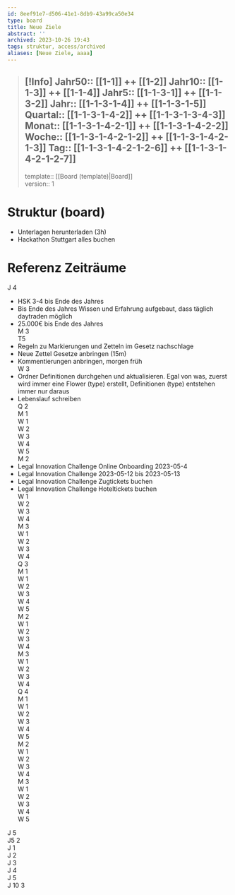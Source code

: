 ```yaml
---
id: 8eef91e7-d506-41e1-8db9-43a99ca50e34
type: board
title: Neue Ziele
abstract: '' 
archived: 2023-10-26 19:43
tags: struktur, access/archived
aliases: [Neue Ziele, aaaa]
---
```

> [!Info]
> Jahr50:: [[1-1]] ++ [[1-2]]
> Jahr10:: [[1-1-3]] ++ [[1-1-4]]
> Jahr5:: [[1-1-3-1]] ++ [[1-1-3-2]]
> Jahr:: [[1-1-3-1-4]] ++ [[1-1-3-1-5]]    
> Quartal:: [[1-1-3-1-4-2]] ++ [[1-1-3-1-3-4-3]]
> Monat:: [[1-1-3-1-4-2-1]] ++ [[1-1-3-1-4-2-2]]
> Woche:: [[1-1-3-1-4-2-1-2]] ++ [[1-1-3-1-4-2-1-3]]
> Tag:: [[1-1-3-1-4-2-1-2-6]] ++  [[1-1-3-1-4-2-1-2-7]]
> ---
> template:: [[Board (template)|Board]]  
> version:: 1 

# Struktur (board)

- Unterlagen herunterladen (3h)
- Hackathon Stuttgart alles buchen

# Referenz Zeiträume

J 4
- HSK 3-4 bis Ende des Jahres
- Bis Ende des Jahres Wissen und Erfahrung aufgebaut, dass täglich daytraden möglich
- 25.000€ bis Ende des Jahres  
M 3  
T5
- Regeln zu Markierungen und Zetteln im Gesetz nachschlage
- Neue Zettel Gesetze anbringen (15m)
- Kommentierungen anbringen, morgen früh  
W 3
- Ordner Definitionen durchgehen und aktualisieren. Egal von was, zuerst wird immer eine Flower (type) erstellt, Definitionen (type) entstehen immer nur daraus
- Lebenslauf schreiben   
Q 2  
M 1  
W 1  
W 2  
W 3  
W 4  
W 5  
M 2
- Legal Innovation Challenge Online Onboarding 2023-05-4
- Legal Innovation Challenge 2023-05-12 bis 2023-05-13
- Legal Innovation Challenge Zugtickets buchen
- Legal Innovation Challenge Hoteltickets buchen  
W 1  
W 2  
W 3  
W 4  
M 3  
W 1  
W 2  
W 3  
W 4  
Q 3  
M 1  
W 1  
W 2  
W 3  
W 4  
W 5  
M 2  
W 1  
W 2  
W 3  
W 4  
M 3  
W 1  
W 2  
W 3  
W 4  
Q 4  
M 1  
W 1  
W 2  
W 3  
W 4  
W 5  
M 2  
W 1  
W 2  
W 3  
W 4  
M 3  
W 1  
W 2  
W 3  
W 4  
W 5

J 5  
J5 2  
J 1  
J 2  
J 3  
J 4  
J 5  
J 10 3
